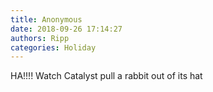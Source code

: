 ```yaml
---
title: Anonymous
date: 2018-09-26 17:14:27
authors: Ripp
categories: Holiday
---
```


 HA!!!!  Watch Catalyst pull a rabbit out of its hat